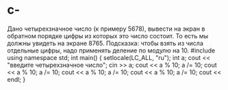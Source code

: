 # c-
Дано четырехзначное число (к примеру 5678), вывести на экран  в обратном порядке цифры из которых это число состоит. То есть мы должны увидеть на экране 8765. Подсказка: чтобы взять из числа отдельные цифры, надо применять  деление по модулю на 10.
#include <iostream>
using namespace std;
int main()
{
	setlocale(LC_ALL, "ru");
	int a;
	cout << "введите четырехзначное число";
	cin >> a;
	cout << a % 10;
	a /= 10;
	cout << a % 10;
	a /= 10;
	cout << a % 10;
	a /= 10;
	cout << a % 10;
	a /= 10;
	cout << endl;
}
  
  
  
  
